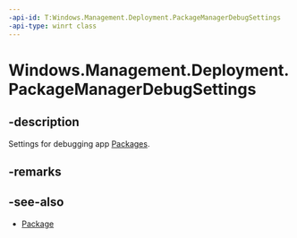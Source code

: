 ```yaml
---
-api-id: T:Windows.Management.Deployment.PackageManagerDebugSettings
-api-type: winrt class
---
```


<!-- Class syntax.
public class PackageManagerDebugSettings 
-->

# Windows.Management.Deployment.PackageManagerDebugSettings

## -description
Settings for debugging app [Packages](https://docs.microsoft.com/uwp/api/windows.applicationmodel.package). 

## -remarks

## -see-also

- [Package](https://docs.microsoft.com/uwp/api/windows.applicationmodel.package)
